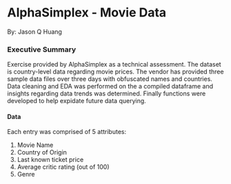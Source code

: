 # AlphaSimplex - Movie Data
By: Jason Q Huang

### Executive Summary

Exercise provided by AlphaSimplex as a technical assessment. The dataset is country-level data regarding movie prices. The vendor has provided three sample data files over three days with obfuscated names and countries. Data cleaning and EDA was performed on the a compiled dataframe and insights regarding data trends was determined. Finally functions were developed to help expidate future data querying. 

#### Data

Each entry was comprised of 5 attributes:
1. Movie Name
2. Country of Origin
3. Last known ticket price
4. Average critic rating (out of 100)
5. Genre
